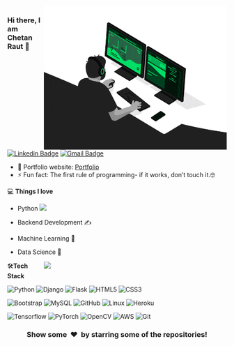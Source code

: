 <img align="right" src="https://github.com/rautc/ChetanRaut/blob/master/developer.gif" alt="Coder GIF" width="420" height="330">

### Hi there, I am Chetan Raut 👋

[![Linkedin Badge](https://img.shields.io/badge/-chetanraut-blue?style=flat-square&logo=Linkedin&logoColor=white&link=https://www.linkedin.com/in/chetanraut/)](https://www.linkedin.com/in/chetan-raut-ba20812ba/)
[![Gmail Badge](https://img.shields.io/badge/-rautc157@gmail.com-c14438?style=flat-square&logo=Gmail&logoColor=white&link=mailto:rautc157@gmail.com)](mailto:rautc157@gmail.com)

- 🎯 Portfolio website: [Portfolio](https://rautc.github.io/Personal-Portfolio/)
- ⚡ Fun fact: The first rule of programming- if it works, don’t touch it.🤓

💻 **Things I love**

- Python <img src="https://media.giphy.com/media/WUlplcMpOCEmTGBtBW/giphy.gif" width="30">
- Backend Development ✍️
- Machine Learning 🧐
- Data Science 😬

    <a href="https://github.com/anuraghazra/github-readme-stats" title="Go to Source">
      <img align="right" width=420 height="auto" src="https://github-readme-stats.vercel.app/api?username=rajaprerak&show_icons=true&theme=dark&border_color=61dafb&hide_border=true&include_all_commits=true" />
    </a>


🛠**Tech Stack**

![Python](https://img.shields.io/badge/-Python-000000?style=flat&logo=python)
![Django](https://img.shields.io/badge/-Django-000000?style=flat&logo=Django)
![Flask](https://img.shields.io/badge/-Flask-000000?style=flat&logo=Flask)
![HTML5](https://img.shields.io/badge/-HTML5-000000?style=flat&logo=HTML5)
![CSS3](https://img.shields.io/badge/-CSS3-000000?style=flat&logo=CSS3)

![Bootstrap](https://img.shields.io/badge/-Bootstrap-000000?style=flat&logo=bootstrap)
![MySQL](https://img.shields.io/badge/-MySQL-000000?style=flat&logo=MySQL)
![GitHub](https://img.shields.io/badge/-GitHub-000000?style=flat&logo=github&logoColor=FFFFFF)
![Linux](https://img.shields.io/badge/-Linux-000000?style=flat&logo=linux&logoColor=FCC624)
![Heroku](https://img.shields.io/badge/-Heroku-000000?style=flat&logo=heroku)

![Tensorflow](https://img.shields.io/badge/-Tensorflow-000000?style=flat&logo=tensorflow)
![PyTorch](https://img.shields.io/badge/-PyTorch-000000?style=flat&logo=pytorch)
![OpenCV](https://img.shields.io/badge/-OpenCV-000000?style=flat&logo=opencv)
![AWS](https://img.shields.io/badge/AWS-000000?style=flat-square&logo=amazon-aws)
![Git](https://img.shields.io/badge/-Git-000000?style=flat&logo=git&logoColor=F05032)

<div align="center">
    <h3 align="center">Show some &nbsp;❤️&nbsp; by starring some of the repositories!</h3>
</div>
